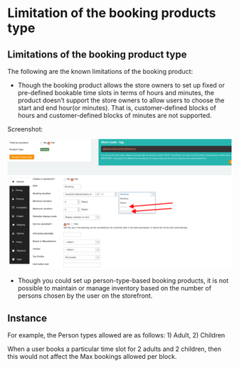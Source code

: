 # Limitation of the booking products type

## Limitations of the booking product type <a href="#limitations-of-the-booking-product-type" id="limitations-of-the-booking-product-type"></a>

The following are the known limitations of the booking product:

* Though the booking product allows the store owners to set up fixed or pre-defined bookable time slots in terms of hours and minutes, the product doesn’t support the store owners to allow users to choose the start and end hour(or minutes). That is, customer-defined blocks of hours and customer-defined blocks of minutes are not supported.

Screenshot:

![Minutes-hourly-blocks-not-allowed](https://raw.githubusercontent.com/j2store/doc-images/master/booking-and-reservations/Limitations-of-the-booking-product/minutes-hours-blocks.png)

* Though you could set up person-type-based booking products, it is not possible to maintain or manage inventory based on the number of persons chosen by the user on the storefront.

## Instance <a href="#instance" id="instance"></a>

For example, the Person types allowed are as follows: 1) Adult, 2) Children

When a user books a particular time slot for 2 adults and 2 children, then this would not affect the Max bookings allowed per block.
